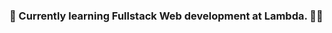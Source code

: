 ### 🌱 Currently learning Fullstack Web development at Lambda. 👨‍💻

<!--
**HamidAzizy/HamidAzizy** is a ✨ _special_ ✨ repository because its `README.md` (this file) appears on your GitHub profile.

Here are some ideas to get you started

- 🔭 I’m currently working on ...
### 🌱 Currently learning Fullstack Web development at Lambda.
- 👯 I’m looking to collaborate on ...
- 🤔 I’m looking for help with ..
- 💬 Ask me about ...
- 📫 How to reach me: ..
- 😄 Pronouns: .
- ⚡ Fun fact
-->
